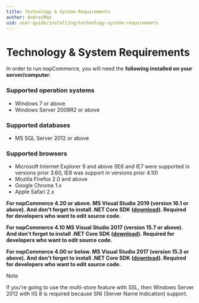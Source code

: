 ```yaml
---
title: Technology & System Requirements
author: AndreiMaz
uid: user-guide/installing/technology-system-requirements
---
```

# Technology & System Requirements

In order to run nopCommerce, you will need the **following installed on your server/computer**:

### Supported operation systems
* Windows 7 or above
* Windows Server 2008R2 or above

### Supported databases
* MS SQL Server 2012 or above

### Supported browsers

* Microsoft Internet Explorer 9 and above (IE6 and IE7 were supported in versions prior 3.60, IE8 was support in versions prior 4.10)
* Mozilla Firefox 2.0 and above
* Google Chrome 1.x
* Apple Safari 2.x

**For nopCommerce 4.20 or above. MS Visual Studio 2019 (version 16.1 or above). And don't forget to install .NET Core SDK ([download](https://dotnet.microsoft.com/download)). Required for developers who want to edit source code.**

**For nopCommerce 4.10 MS Visual Studio 2017 (version 15.7 or above). And don't forget to install .NET Core SDK ([download](https://dotnet.microsoft.com/download)). Required for developers who want to edit source code.**

**For nopCommerce 4.00 or below. MS Visual Studio 2017 (version 15.3 or above). And don't forget to install .NET Core SDK ([download](https://dotnet.microsoft.com/download)). Required for developers who want to edit source code.**

> [!NOTE]
> If you're going to use the multi-store feature with SSL, then Windows Server 2012 with IIS 8 is required because SNI (Server Name Indication) support.
